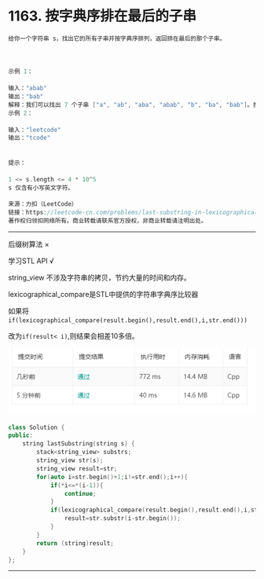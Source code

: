 # 1163. 按字典序排在最后的子串

```c++
给你一个字符串 s，找出它的所有子串并按字典序排列，返回排在最后的那个子串。

 

示例 1：

输入："abab"
输出："bab"
解释：我们可以找出 7 个子串 ["a", "ab", "aba", "abab", "b", "ba", "bab"]。按字典序排在最后的子串是 "bab"。
示例 2：

输入："leetcode"
输出："tcode"
 

提示：

1 <= s.length <= 4 * 10^5
s 仅含有小写英文字符。

来源：力扣（LeetCode）
链接：https://leetcode-cn.com/problems/last-substring-in-lexicographical-order
著作权归领扣网络所有。商业转载请联系官方授权，非商业转载请注明出处。
```

---

后缀树算法       ×

学习STL API  √

string_view 不涉及字符串的拷贝，节约大量的时间和内存。

lexicographical_compare是STL中提供的字符串字典序比较器

如果将`if(lexicographical_compare(result.begin(),result.end(),i,str.end()))`

改为`if(result< i)`,则结果会相差10多倍。

![img](./1.bmp)

```c++
class Solution {
public:
    string lastSubstring(string s) {
        stack<string_view> substrs;
        string_view str(s);
        string_view result=str;
        for(auto i=str.begin()+1;i!=str.end();i++){
            if(*i<=*(i-1)){
                continue;
            }
            if(lexicographical_compare(result.begin(),result.end(),i,str.end())){
                result=str.substr(i-str.begin());
            }
        }
        return (string)result;
    }
};

```

---

